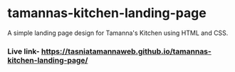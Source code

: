 # tamannas-kitchen-landing-page
A simple landing page design for Tamanna's Kitchen using HTML and CSS.
### Live link-  https://tasniatamannaweb.github.io/tamannas-kitchen-landing-page/
